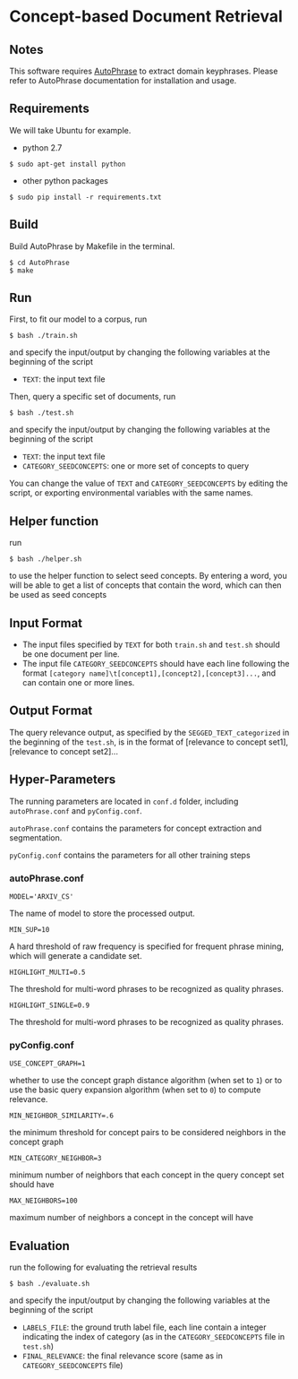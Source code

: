 # Concept-based Document Retrieval


## Notes

This software requires [AutoPhrase](https://github.com/shangjingbo1226/AutoPhrase) to extract domain keyphrases. Please refer to AutoPhrase documentation for installation and usage.

## Requirements

We will take Ubuntu for example.

* python 2.7
```
$ sudo apt-get install python
```
* other python packages
```
$ sudo pip install -r requirements.txt
```

## Build
Build AutoPhrase by Makefile in the terminal.
```
$ cd AutoPhrase
$ make
```

## Run
First, to fit our model to a corpus, run
```
$ bash ./train.sh
```
and specify the input/output by changing the following variables at the beginning of the script
* ```TEXT```: the input text file

Then, query a specific set of documents, run
```
$ bash ./test.sh
```
and specify the input/output by changing the following variables at the beginning of the script
* ```TEXT```: the input text file
* ```CATEGORY_SEEDCONCEPTS```: one or more set of concepts to query

You can change the value of ```TEXT``` and ```CATEGORY_SEEDCONCEPTS``` by editing the script, or exporting environmental variables with the same names.

## Helper function
run
```
$ bash ./helper.sh
```
to use the helper function to select seed concepts. By entering a word, you will be able to get a list of concepts that contain the word, which can then be used as seed concepts

## Input Format
* The input files specified by ```TEXT``` for both ```train.sh``` and ```test.sh``` should be one document per line.
* The input file ```CATEGORY_SEEDCONCEPTS``` should have each line following the format ```[category name]\t[concept1],[concept2],[concept3]...```, and can contain one or more lines.

## Output Format
The query relevance output, as specified by the `SEGGED_TEXT_categorized` in the beginning of the ```test.sh```, is in the format of [relevance to concept set1], [relevance to concept set2]...


## Hyper-Parameters
The running parameters are located in `conf.d` folder, including `autoPhrase.conf` and `pyConfig.conf`.

`autoPhrase.conf` contains the parameters for concept extraction and segmentation.

`pyConfig.conf` contains the parameters for all other training steps

### autoPhrase.conf

```
MODEL='ARXIV_CS'
```

The name of model to store the processed output.

```
MIN_SUP=10
```

A hard threshold of raw frequency is specified for frequent phrase mining, which
will generate a candidate set.

```
HIGHLIGHT_MULTI=0.5
```

The threshold for multi-word phrases to be recognized as quality phrases.


```
HIGHLIGHT_SINGLE=0.9
```

The threshold for multi-word phrases to be recognized as quality phrases.

### pyConfig.conf

```
USE_CONCEPT_GRAPH=1
```
whether to use the concept graph distance algorithm (when set to `1`) or to use the basic query expansion algorithm (when set to `0`) to compute relevance.

```
MIN_NEIGHBOR_SIMILARITY=.6
```
the minimum threshold for concept pairs to be considered neighbors in the concept graph

```
MIN_CATEGORY_NEIGHBOR=3
```
minimum number of neighbors that each concept in the query concept set should have

```
MAX_NEIGHBORS=100
```
maximum number of neighbors a concept in the concept will have

## Evaluation
run the following for evaluating the retrieval results
```
$ bash ./evaluate.sh
```
and specify the input/output by changing the following variables at the beginning of the script
* ```LABELS_FILE```: the ground truth label file, each line contain a integer indicating the index of category (as in the ```CATEGORY_SEEDCONCEPTS``` file in ```test.sh```)
* ```FINAL_RELEVANCE```: the final relevance score (same as in ```CATEGORY_SEEDCONCEPTS``` file)

